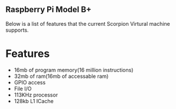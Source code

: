 ## Raspberry Pi Model B+
Below is a list of features that the current Scorpion Virtural machine supports.

# Features
- 16mb of program memory(16 million instructions)
- 32mb of ram(16mb of accessable ram)
- GPIO access
- File I/O
- 113KHz processor
- 128kb L1 ICache
